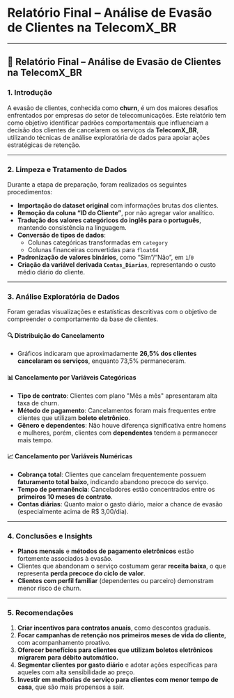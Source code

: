 # Relatório Final – Análise de Evasão de Clientes na TelecomX_BR

---

## 📌 Relatório Final – Análise de Evasão de Clientes na TelecomX_BR

### 1. Introdução

A evasão de clientes, conhecida como **churn**, é um dos maiores desafios enfrentados por empresas do setor de telecomunicações. Este relatório tem como objetivo identificar padrões comportamentais que influenciam a decisão dos clientes de cancelarem os serviços da **TelecomX_BR**, utilizando técnicas de análise exploratória de dados para apoiar ações estratégicas de retenção.

---

### 2. Limpeza e Tratamento de Dados

Durante a etapa de preparação, foram realizados os seguintes procedimentos:

- **Importação do dataset original** com informações brutas dos clientes.
- **Remoção da coluna “ID do Cliente”**, por não agregar valor analítico.
- **Tradução dos valores categóricos do inglês para o português**, mantendo consistência na linguagem.
- **Conversão de tipos de dados**:
  - Colunas categóricas transformadas em `category`
  - Colunas financeiras convertidas para `float64`
- **Padronização de valores binários**, como “Sim”/“Não”, em `1`/`0`
- **Criação da variável derivada `Contas_Diarias`**, representando o custo médio diário do cliente.

---

### 3. Análise Exploratória de Dados

Foram geradas visualizações e estatísticas descritivas com o objetivo de compreender o comportamento da base de clientes.

#### 🔍 Distribuição do Cancelamento

- Gráficos indicaram que aproximadamente **26,5% dos clientes cancelaram os serviços**, enquanto 73,5% permaneceram.

#### 📊 Cancelamento por Variáveis Categóricas

- **Tipo de contrato**: Clientes com plano "Mês a mês" apresentaram alta taxa de churn.
- **Método de pagamento**: Cancelamentos foram mais frequentes entre clientes que utilizam **boleto eletrônico**.
- **Gênero e dependentes**: Não houve diferença significativa entre homens e mulheres, porém, clientes com **dependentes** tendem a permanecer mais tempo.

#### 📈 Cancelamento por Variáveis Numéricas

- **Cobrança total**: Clientes que cancelam frequentemente possuem **faturamento total baixo**, indicando abandono precoce do serviço.
- **Tempo de permanência**: Canceladores estão concentrados entre os **primeiros 10 meses de contrato**.
- **Contas diárias**: Quanto maior o gasto diário, maior a chance de evasão (especialmente acima de R$ 3,00/dia).

---

### 4. Conclusões e Insights

- **Planos mensais** e **métodos de pagamento eletrônicos** estão fortemente associados à evasão.
- Clientes que abandonam o serviço costumam gerar **receita baixa**, o que representa **perda precoce do ciclo de valor**.
- **Clientes com perfil familiar** (dependentes ou parceiro) demonstram menor risco de churn.

---

### 5. Recomendações

1. **Criar incentivos para contratos anuais**, como descontos graduais.
2. **Focar campanhas de retenção nos primeiros meses de vida do cliente**, com acompanhamento proativo.
3. **Oferecer benefícios para clientes que utilizam boletos eletrônicos migrarem para débito automático.**
4. **Segmentar clientes por gasto diário** e adotar ações específicas para aqueles com alta sensibilidade ao preço.
5. **Investir em melhorias de serviço para clientes com menor tempo de casa**, que são mais propensos a sair.
